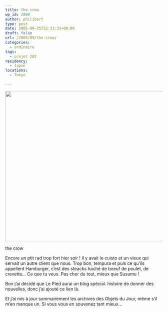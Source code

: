 ```yaml
---
title: the crow
wp_id: 2890
author: philibert
type: post
date: 2005-09-25T22:33:31+00:00
draft: false
url: /2005/09/the-crow/
categories:
  - ordinaire
tags:
  - projet 202
residency:
  - Japon
locations:
  - Tokyo

---
```

<div id="attachment_2891" class="wp-caption " style="max-width: 640px">
  <a href="{{< aws >}}/uploads/2012/09/rad2.jpg"><img src="{{< aws >}}/uploads/2012/09/rad2.jpg" alt="" title="rad2" width="640" height="480" class="size-full wp-image-2891" srcset="{{< aws >}}/uploads/2012/09/rad2.jpg 640w, {{< aws >}}/uploads/2012/09/rad2-300x225.jpg 300w, {{< aws >}}/uploads/2012/09/rad2-263x197.jpg 263w" sizes="(max-width: 640px) 100vw, 640px" /></a>
  
  <p class="wp-caption-text">
    the crow
  </p>
</div>

Encore un ptit rad trop fort hier soir ! Il y avait le cuisto et un vieux qui servait un autre client que nous. Trop bon, tempura et puis ce qu&rsquo;ils appellent Hamburger, c&rsquo;est des steacks haché de boeuf de poulet, de crevette&#8230; Ce que tu veux. Pas cher du tout, mieux que Susumu !

Bon j&rsquo;ai décidé que Le Pied aurai un blog spécial. histoire de donner des nouvelles, donc j&rsquo;ai ajouté ce lien là.

Et j&rsquo;ai mis à jour sommairement les archives des Objets du Jour, même s&rsquo;il m&rsquo;en manque un. Si vous vous en souvenez tant mieux&#8230;